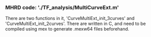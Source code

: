 ### MHRD code: './TF_analysis/MultiCurveExt.m'
There are two functions in it, 'CurveMultiExt_init_3curves' and 'CurveMultiExt_init_2curves'.
There are written in C, and need to be compiled using mex to generate .mexw64 files beforehand.
